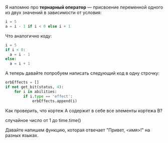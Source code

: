 Я напомню про **тернарный оператор** — присвоение переменной одного из двух значений в зависимости от условия:
```py
i = 5
a = i - 1 if i < 0 else i + 1
```
Что аналогично коду:
```py
i = 5
if i < 0:
  a = i - 1
else:
  a = i + 1
```
А теперь давайте попробуем написать следующий код в одну строчку:
```py
orbEffects = []
if not get_bit(status, 4):
    for i in abilities:
        if i.type == 'effect':
            orbEffects.append(i)
```
Как проверить, что кортеж A содержит в себе все элементы кортежа B?  

случайное число от 1 до time.time()

Давайте напишем функцию, которая отвечает "Привет, <имя>!" на разных языках. 
